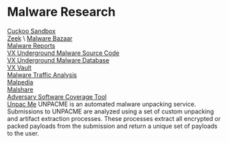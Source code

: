 # Malware Research

[Cuckoo Sandbox](https://cuckoosandbox.org) \
[Zeek](https://www.zeek.org) \ 
[Malware Bazaar](https://bazaar.abuse.ch/) \
[Malware Reports](https://app.any.run/submissions/#tag:ransomware) \
[VX Underground Malware Source Code](https://github.com/vxunderground/MalwareSourceCode) \
[VX Underground Malware Database](https://vxu.fly.dev/) \
[VX Vault](http://vxvault.net/ViriList.php) \
[Malware Traffic Analysis](https://www.malware-traffic-analysis.net/index.html) \
[Malpedia](https://malpedia.caad.fkie.fraunhofer.de/library) \
[Malshare](https://malshare.com/) \
[Adversary Software Coverage Tool](https://docs.ctpx.secureworks.com/detect/?utm_source=docs) \
[Unpac Me](https://www.unpac.me/#/) UNPACME is an automated malware unpacking service. Submissions to UNPACME are analyzed using a set of custom unpacking and artifact extraction processes. These processes extract all encrypted or packed payloads from the submission and return a unique set of payloads to the user. 

